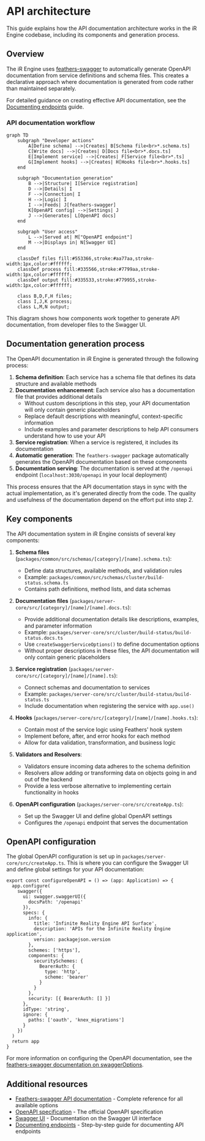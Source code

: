 # API architecture

This guide explains how the API documentation architecture works in the iR Engine codebase, including its components and generation process.

## Overview

The iR Engine uses [feathers-swagger](https://github.com/feathersjs-ecosystem/feathers-swagger) to automatically generate OpenAPI documentation from service definitions and schema files. This creates a declarative approach where documentation is generated from code rather than maintained separately.

For detailed guidance on creating effective API documentation, see the [Documenting endpoints](./02_documenting_endpoints.md) guide.

### API documentation workflow

```mermaid
graph TD
    subgraph "Developer actions"
        A[Define schema] -->|Creates| B[Schema file<br>*.schema.ts]
        C[Write docs] -->|Creates| D[Docs file<br>*.docs.ts]
        E[Implement service] -->|Creates| F[Service file<br>*.ts]
        G[Implement hooks] -->|Creates| H[Hooks file<br>*.hooks.ts]
    end

    subgraph "Documentation generation"
        B -->|Structure| I[Service registration]
        D -->|Details| I
        F -->|Connection| I
        H -->|Logic| I
        I -->|Feeds| J[feathers-swagger]
        K[OpenAPI config] -->|Settings| J
        J -->|Generates| L[OpenAPI docs]
    end

    subgraph "User access"
        L -->|Served at| M["OpenAPI endpoint"]
        M -->|Displays in| N[Swagger UI]
    end

    classDef files fill:#553366,stroke:#aa77aa,stroke-width:1px,color:#ffffff;
    classDef process fill:#335566,stroke:#7799aa,stroke-width:1px,color:#ffffff;
    classDef output fill:#335533,stroke:#779955,stroke-width:1px,color:#ffffff;

    class B,D,F,H files;
    class I,J,K process;
    class L,M,N output;
```

This diagram shows how components work together to generate API documentation, from developer files to the Swagger UI.

## Documentation generation process

The OpenAPI documentation in iR Engine is generated through the following process:

1. **Schema definition**: Each service has a schema file that defines its data structure and available methods
2. **Documentation enhancement**: Each service also has a documentation file that provides additional details
   - Without custom descriptions in this step, your API documentation will only contain generic placeholders
   - Replace default descriptions with meaningful, context-specific information
   - Include examples and parameter descriptions to help API consumers understand how to use your API
3. **Service registration**: When a service is registered, it includes its documentation
4. **Automatic generation**: The `feathers-swagger` package automatically generates the OpenAPI documentation based on these components
5. **Documentation serving**: The documentation is served at the `/openapi` endpoint (`localhost:3030/openapi` in your local deployment)

This process ensures that the API documentation stays in sync with the actual implementation, as it's generated directly from the code. The quality and usefulness of the documentation depend on the effort put into step 2.

## Key components

The API documentation system in iR Engine consists of several key components:

1. **Schema files** (`packages/common/src/schemas/[category]/[name].schema.ts`):
   - Define data structures, available methods, and validation rules
   - Example: `packages/common/src/schemas/cluster/build-status.schema.ts`
   - Contains path definitions, method lists, and data schemas

2. **Documentation files** (`packages/server-core/src/[category]/[name]/[name].docs.ts`):
   - Provide additional documentation details like descriptions, examples, and parameter information
   - Example: `packages/server-core/src/cluster/build-status/build-status.docs.ts`
   - Use `createSwaggerServiceOptions()` to define documentation options
   - Without proper descriptions in these files, the API documentation will only contain generic placeholders

3. **Service registration** (`packages/server-core/src/[category]/[name]/[name].ts`):
   - Connect schemas and documentation to services
   - Example: `packages/server-core/src/cluster/build-status/build-status.ts`
   - Include documentation when registering the service with `app.use()`

4. **Hooks** (`packages/server-core/src/[category]/[name]/[name].hooks.ts`):
   - Contain most of the service logic using Feathers' hook system
   - Implement before, after, and error hooks for each method
   - Allow for data validation, transformation, and business logic

5. **Validators and Resolvers**:
   - Validators ensure incoming data adheres to the schema definition
   - Resolvers allow adding or transforming data on objects going in and out of the backend
   - Provide a less verbose alternative to implementing certain functionality in hooks

6. **OpenAPI configuration** (`packages/server-core/src/createApp.ts`):
   - Set up the Swagger UI and define global OpenAPI settings
   - Configures the `/openapi` endpoint that serves the documentation

## OpenAPI configuration

The global OpenAPI configuration is set up in `packages/server-core/src/createApp.ts`. This is where you can configure the Swagger UI and define global settings for your API documentation:

```tsx
export const configureOpenAPI = () => (app: Application) => {
  app.configure(
    swagger({
      ui: swagger.swaggerUI({
        docsPath: '/openapi'
      }),
      specs: {
        info: {
          title: 'Infinite Reality Engine API Surface',
          description: 'APIs for the Infinite Reality Engine application',
          version: packagejson.version
        },
        schemes: ['https'],
        components: {
          securitySchemes: {
            BearerAuth: {
              type: 'http',
              scheme: 'bearer'
            }
          }
        },
        security: [{ BearerAuth: [] }]
      },
      idType: 'string',
      ignore: {
        paths: ['oauth', 'knex_migrations']
      }
    })
  )
  return app
}
```

For more information on configuring the OpenAPI documentation, see the [feathers-swagger documentation on swaggerOptions](https://feathersjs-ecosystem.github.io/feathers-swagger/#/api?id=swaggeroptions).

## Additional resources

- [Feathers-swagger API documentation](https://feathersjs-ecosystem.github.io/feathers-swagger/#/api) - Complete reference for all available options
- [OpenAPI specification](https://swagger.io/specification/) - The official OpenAPI specification
- [Swagger UI](https://swagger.io/tools/swagger-ui/) - Documentation on the Swagger UI interface
- [Documenting endpoints](./02_documenting_endpoints.md) - Step-by-step guide for documenting API endpoints
